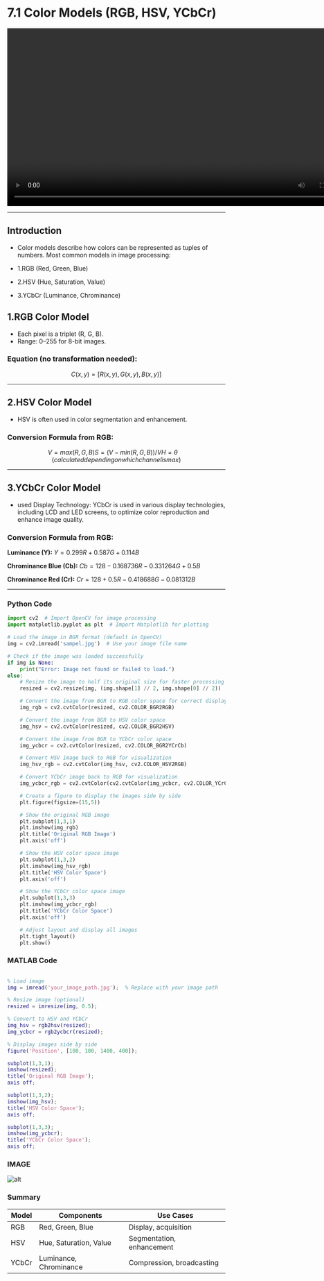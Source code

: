 
# 7.1 Color Models (RGB, HSV, YCbCr)

<video width="800" height="410" controls>
    <source src="photows/FundamentalsofColoImageProcessing.mp4" type="video/mp4">
    Your browser does not support the video tag.
  </video>



---

##  Introduction
 
 - Color models describe how colors can be represented as tuples of numbers. Most common models in image processing:

- 1.RGB (Red, Green, Blue)
- 2.HSV (Hue, Saturation, Value)
- 3.YCbCr (Luminance, Chrominance)



## 1.RGB Color Model

- Each pixel is a triplet (R, G, B).  
- Range: 0–255 for 8-bit images.

### Equation (no transformation needed):

$$
C(x,y) = [R(x,y), G(x,y), B(x,y)]
$$

---

## 2.HSV Color Model

- HSV is often used in color segmentation and enhancement.

### Conversion Formula from RGB:
$$
V = max(R, G, B)  
S = (V - min(R, G, B)) / V  
H = θ \quad (calculated depending on which channel is max)
$$

---

## 3.YCbCr Color Model

- used Display Technology: YCbCr is used in various display technologies, including LCD and LED screens, to optimize color reproduction and enhance image quality.

### Conversion Formula from RGB:

**Luminance (Y):**
$Y = 0.299R + 0.587G + 0.114B$

**Chrominance Blue (Cb):**
$Cb = 128 - 0.168736R - 0.331264G + 0.5B$

**Chrominance Red (Cr):**
$Cr = 128 + 0.5R - 0.418688G - 0.081312B$

---

###  Python Code 

```python
import cv2  # Import OpenCV for image processing
import matplotlib.pyplot as plt  # Import Matplotlib for plotting

# Load the image in BGR format (default in OpenCV)
img = cv2.imread('sampel.jpg')  # Use your image file name

# Check if the image was loaded successfully
if img is None:
    print("Error: Image not found or failed to load.")
else:
    # Resize the image to half its original size for faster processing (optional)
    resized = cv2.resize(img, (img.shape[1] // 2, img.shape[0] // 2))

    # Convert the image from BGR to RGB color space for correct display with Matplotlib
    img_rgb = cv2.cvtColor(resized, cv2.COLOR_BGR2RGB)

    # Convert the image from BGR to HSV color space
    img_hsv = cv2.cvtColor(resized, cv2.COLOR_BGR2HSV)

    # Convert the image from BGR to YCbCr color space
    img_ycbcr = cv2.cvtColor(resized, cv2.COLOR_BGR2YCrCb)

    # Convert HSV image back to RGB for visualization
    img_hsv_rgb = cv2.cvtColor(img_hsv, cv2.COLOR_HSV2RGB)

    # Convert YCbCr image back to RGB for visualization
    img_ycbcr_rgb = cv2.cvtColor(cv2.cvtColor(img_ycbcr, cv2.COLOR_YCrCb2BGR), cv2.COLOR_BGR2RGB)

    # Create a figure to display the images side by side
    plt.figure(figsize=(15,5))

    # Show the original RGB image
    plt.subplot(1,3,1)
    plt.imshow(img_rgb)
    plt.title('Original RGB Image')
    plt.axis('off')

    # Show the HSV color space image
    plt.subplot(1,3,2)
    plt.imshow(img_hsv_rgb)
    plt.title('HSV Color Space')
    plt.axis('off')

    # Show the YCbCr color space image
    plt.subplot(1,3,3)
    plt.imshow(img_ycbcr_rgb)
    plt.title('YCbCr Color Space')
    plt.axis('off')

    # Adjust layout and display all images
    plt.tight_layout()
    plt.show()

```

### MATLAB Code

```matlab

% Load image
img = imread('your_image_path.jpg');  % Replace with your image path

% Resize image (optional)
resized = imresize(img, 0.5);

% Convert to HSV and YCbCr
img_hsv = rgb2hsv(resized);
img_ycbcr = rgb2ycbcr(resized);

% Display images side by side
figure('Position', [100, 100, 1400, 400]);

subplot(1,3,1);
imshow(resized);
title('Original RGB Image');
axis off;

subplot(1,3,2);
imshow(img_hsv);
title('HSV Color Space');
axis off;

subplot(1,3,3);
imshow(img_ycbcr);
title('YCbCr Color Space');
axis off;

```

### IMAGE

![alt](photows/ColorModels1.png) 

### Summary

| Model   | Components     | Use Cases                 |
|---------|----------------|---------------------------|
| RGB     | Red, Green, Blue | Display, acquisition     |
| HSV     | Hue, Saturation, Value | Segmentation, enhancement |
| YCbCr   | Luminance, Chrominance | Compression, broadcasting |
